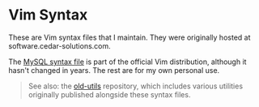 # Vim Syntax

These are Vim syntax files that I maintain.  They were originally hosted at software.cedar-solutions.com.

The [MySQL syntax file](mysql.vim) is part of the official Vim distribution, although it hasn't changed in years.  The rest are for my own personal use.

> See also: the [old-utils](https://github.com/pronovic/old-utils) repository, which includes various utilities originally published alongside these syntax files.
